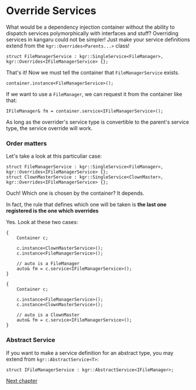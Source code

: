 Override Services
=================

What would be a dependency injection container without the ability to dispatch services polymorphically with interfaces and stuff?
Overriding services in kangaru could not be simpler! Just make your service definitions extend from the `kgr::Overrides<Parents...>` class!

    struct FileManagerService : kgr::SingleService<FileManager>, kgr::Overrides<IFileManagerService> {};
    
That's it! Now we must tell the container that `FileManagerService` exists.

    container.instance<FileManagerService>();
    
 If we want to use a `FileManager`, we can request it from the container like that:
 
    IFileManager& fm = container.service<IFileManagerService>();
    
As long as the overrider's service type is convertible to the parent's service type, the service override will work.
     
### Order matters

Let's take a look at this particuliar case:

    struct FileManagerService : kgr::SingleService<FileManager>, kgr::Overrides<IFileManagerService> {};
    struct ClownMasterService : kgr::SingleService<ClownMaster>, kgr::Overrides<IFileManagerService> {};

Ouch! Which one is chosen by the container?
It depends.

In fact, the rule that defines which one will be taken is **the last one registered is the one which overrides**

Yes. Look at these two cases:

    {
        Container c;
        
        c.instance<ClownMasterService>();
        c.instance<FileManagerService>();
        
        // auto is a FileManager
        auto& fm = c.service<IFileManagerService>();
    }

    {
        Container c;
        
        c.instance<FileManagerService>();
        c.instance<ClownMasterService>();
        
        // auto is a ClownMaster
        auto& fm = c.service<IFileManagerService>();
    }
    
### Abstract Service

If you want to make a service definition for an abstract type, you may extend from `kgr::AbstractService<T>`:

    struct IFileManagerService : kgr::AbstractService<IFileManager>;
 
[Next chapter](section4_invoke.md)
